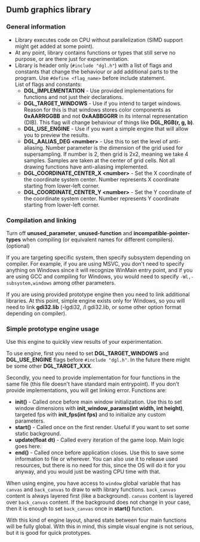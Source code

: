 ## Dumb graphics library
### General information
* Library executes code on CPU without parallelization (SIMD support might get added at some point).
* At any point, library contains functions or types that still serve no purpose, or are there just for experimentation.
* Library is header only (```#include "dgl.h"```) with a list of flags and constants that change the behaviour or add additional parts to the program. Use ```#define <flag_name>``` before include statement.\
List of flags and constants:
  * **DGL_IMPLEMENTATION** - Use provided implementations for functions and not just their declarations.
  * **DGL_TARGET_WINDOWS** - Use if you intend to target windows. Reason for this is that windows stores color components as **0xAARRGGBB** and not **0xAABBGGRR** in its internal representation (DIB). This flag will change behaviour of things like **DGL_RGB(r, g, b)**.
  * **DGL_USE_ENGINE** - Use if you want a simple engine that will allow you to preview the results.
  * **DGL_AALIAS_DEG \<number>** - Use this to set the level of anti-aliasing. Number parameter is the dimension of the grid used for supersampling. If number is 2, then grid is 2x2, meaning we take 4 samples. Samples are taken at the center of grid cells. Not all drawing functions have anti-aliasing implemented.
  * **DGL_COORDINATE_CENTER_X \<number>** - Set the X coordinate of the coordinate system center. Number represents X coordinate starting from lower-left corner.
  * **DGL_COORDINATE_CENTER_Y \<number>** - Set the Y coordinate of the coordinate system center. Number represents Y coordinate starting from lower-left corner.

### Compilation and linking

Turn off **unused_parameter**, **unused-function** and **incompatible-pointer-types** when compiling (or equivalent names for different compilers). (optional)

If you are targeting specific system, then specify subsystem depending on compiler. For example, if you are using MSVC, you don't need to specify anything on Windows since it will recognize WinMain entry point, and if you are using GCC and compiling for Windows, you would need to specify ```-Wl,-subsystem,windows``` among other parameters.

If you are using provided prototype engine then you need to link additional libraries. At this point, simple engine exists only for Windows, so you will need to link **gdi32.lib** (-lgdi32, /l gdi32.lib, or some other option format depending on compiler).

### Simple prototype engine usage

Use this engine to quickly view results of your experimentation.

To use engine, first you need to set **DGL_TARGET_WINDOWS** and **DGL_USE_ENGINE** flags before ```#include "dgl.h"```. In the future there might be some other **DGL_TARGET_XXX**.

Secondly, you need to provide implementation for four functions in the same file (this file doesn't have standard main entrypoint). If you don't provide implementations, you will get linking error. Functions are:
* **init()** - Called once before main window initialization. Use this to set window dimensions with **init_window_params(int width, int height)**, targeted fps with **init_fps(int fps)** and to initialize any custom parameters.
* **start()** - Called once on the first render. Useful if you want to set some static background.
* **update(float dt)** - Called every iteration of the game loop. Main logic goes here.
* **end()** - Called once before application closes. Use this to save some information to file or wherever. You can also use it to release used resources, but there is no need for this, since the OS will do it for you anyway, and you would just be wasting CPU time with that.

When using engine, you have access to ```window``` global variable that has ```canvas``` and ```back_canvas``` to draw to with library functions. ```back_canvas``` content is always layered first (like a background). ```canvas``` content is layered over ```back_canvas``` content. If the background does not change in your case, then it is enough to set ```back_canvas``` once in **start()** function.

With this kind of engine layout, shared state between four main functions will be fully global. With this in mind, this simple visual engine is not serious, but it is good for quick prototypes.